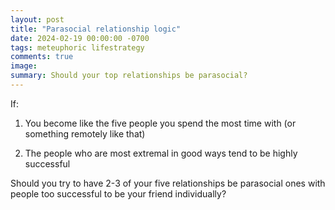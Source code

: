 ```yaml
---
layout: post
title: "Parasocial relationship logic"
date: 2024-02-19 00:00:00 -0700
tags: meteuphoric lifestrategy
comments: true
image: 
summary: Should your top relationships be parasocial?
---
```


If:

1. You become like the five people you spend the most time with (or something remotely like that)

2. The people who are most extremal in good ways tend to be highly successful

Should you try to have 2-3 of your five relationships be parasocial ones with people too successful to be your friend individually?<!--ex-->